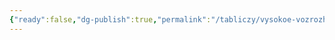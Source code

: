 ```yaml
---
{"ready":false,"dg-publish":true,"permalink":"/tabliczy/vysokoe-vozrozhdenie/portret-dzhinevry-de-benchi/","dgPassFrontmatter":true}
---
```



